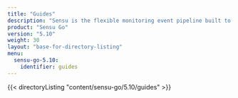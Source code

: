 ```yaml
---
title: "Guides"
description: "Sensu is the flexible monitoring event pipeline built to reduce operator burden and meet the challenges of monitoring multi-cloud and ephemeral infrastructures. Get started with a guided walkthrough."
product: "Sensu Go"
version: "5.10"
weight: 30
layout: "base-for-directory-listing"
menu:
  sensu-go-5.10:
    identifier: guides
---
```


{{< directoryListing "content/sensu-go/5.10/guides" >}}
